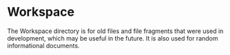 # Workspace

The Workspace directory is for old files and file fragments that were used in development, which may be useful in the future. It is also used for random informational documents.

